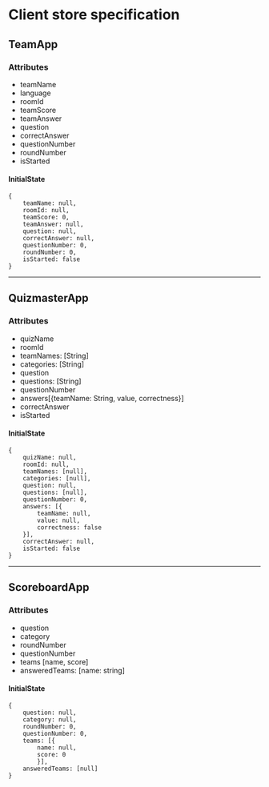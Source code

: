# Client store specification

## TeamApp
### Attributes
- teamName
- language
- roomId
- teamScore
- teamAnswer
- question
- correctAnswer
- questionNumber
- roundNumber
- isStarted

#### InitialState
```
{
    teamName: null,
    roomId: null,
    teamScore: 0,
    teamAnswer: null,
    question: null,
    correctAnswer: null,
    questionNumber: 0,
    roundNumber: 0,
    isStarted: false
}
```
---
## QuizmasterApp
### Attributes
- quizName
- roomId
- teamNames: [String]
- categories: [String]
- question
- questions: [String]
- questionNumber
- answers[{teamName: String, value, correctness}]
- correctAnswer
- isStarted

#### InitialState
```
{
    quizName: null,
    roomId: null,
    teamNames: [null],
    categories: [null],
    question: null,
    questions: [null],
    questionNumber: 0,
    answers: [{
        teamName: null, 
        value: null, 
        correctness: false
    }],
    correctAnswer: null,
    isStarted: false
}
```
---
## ScoreboardApp
### Attributes
- question
- category
- roundNumber
- questionNumber
- teams [name, score]
- answeredTeams: [name: string]
  
#### InitialState
```
{
    question: null, 
    category: null, 
    roundNumber: 0, 
    questionNumber: 0, 
    teams: [{
        name: null,
        score: 0
        }], 
    answeredTeams: [null] 
}
```

